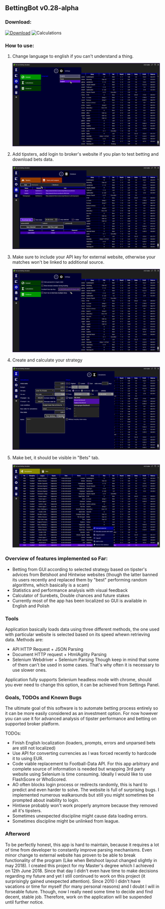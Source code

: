 ## BettingBot v0.28-alpha

### Download:

[![Download](https://img.shields.io/badge/download-BettingBot--v0.28--alpha-blue.svg)](https://github.com/rvnlord/BettingBot/releases/download/v0.28-alpha/BettingBot-v0.28-alpha.zip)
![Calculations](https://img.shields.io/badge/SHA--256-8EB61D86A6CBD841862E676B4A41DC5176E1C6931107170681B6F5E99575F04E-green.svg)

### How to use:

1. Change language to english if you can't understand a thing.

   ![Change language](/Images/2018-09-06_145434.png?raw=true)

2. Add tipsters, add login to broker's website if you plan to test betting and download bets data.

   ![Load data](/Images/2018-09-06_145956.png?raw=true)

3. Make sure to include your API key for external website, otherwise your matches won't be linked to additional source.

   ![Provide API Key](/Images/2018-09-06_150352.png?raw=true)

4. Create and calculate your strategy

   ![Provide API Key](/Images/2018-09-06_150657.png?raw=true)

5. Make bet, it should be visible in "Bets" tab.

   ![Provide API Key](/Images/2018-09-06_150723.png?raw=true)

### Overview of features implemented so Far:

* Betting from GUI according to selected strategy based on tipster's advices from Betshoot and Hintwise websites (though the latter banned its users recently and replaced them by "best" performing random algorithms, which basically is a scam)
* Statistics and performance analysis with visual feedback
* Calculator of Surebets, Double chances and future stakes
* Currently most of the app has been localized so GUI is available in English and Polish

### Tools

Application basically loads data using three different methods, the one used with particular website is selected based on its speed whewn retrieving data. Methods are:
* API HTTP Request + JSON Parsing
* Document HTTP request + HtmlAgility Parsing
* Selenium Webdriver + Selenium Parsing
Though keep in mind that some of them can't be used in some cases. That's why often it is necessary to use slower ones.

Application fully supports Selenium headless mode with chrome, should you ever need to change this option, it can be achieved from Settings Panel.

### Goals, TODOs and Known Bugs

The ultimate goal of this software is to automate betting process entirely so it can be more easily considered as an investment option. For now however you can use it for advanced analysis of tipster performance and betting on supported broker platform.

TODOs:
* Finish English localization (loaders, prompts, errors and unparsed bets are still not localized)
* Use API for converting currencies as I was forced recently to hardcode it to using EUR.
* Code viable replacement to Football-Data API. For this app arbitrary and complete source of information is needed but wrapping 3rd party website using Selenium is time consuming. Ideally I would like to use FlashScore or WhoScored.
* AO often blocks login process or redirects randomly, this is hard to predict and even harder to solve. The website is full of surprising bugs. I implemented numerous walkarounds but still you might sometimes be prompted about inability to login.
* Hintiwse probably won't work properly anymore because they removed all it's tipsters.
* Sometimes unexpected discipline might cause data loading errors.
* Sometimes discipline might be unlinked from league.

### Afterword

To be perfectly honest, this app is hard to maintain, because it requires a lot of time from developer to constantly improve parsing mechanisms. Even minor change to external website has proven to be able to break functionality of the program (Like when Betshoot layout changed slightly in may 2018). I created this project for my Master's degree which I achieved on 12th June 2018. Since that day I didn't even have time to make decisions regarding my future and yet I still continued to work on this project (it surprisingly gained unexpected attention). Since 2010 I didn't have vacations or time for myself (for many personal reasons) and I doubt I will in forseable future. Though, now I really need some time to decide and find decent, stable job. Therefore, work on the application will be suspended until further notice. 










